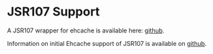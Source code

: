 ---
---
# JSR107 Support <a name="jsr107-support"/>

A JSR107 wrapper for ehcache is available here: [github](https://github.com/ehcache/ehcache-jcache).

Information on initial Ehcache support of JSR107 is available on [github](https://github.com/jsr107/ehcache-jcache).
